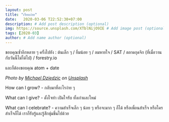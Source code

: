 ```yaml
---
layout: post
title: "เรียบง่าย"
date:   2020-03-06 T22:52:30+07:00
description: # Add post description (optional)
img: https://source.unsplash.com/XTblNijO9IE # Add image post (optional)
tags: [2020-03]
author: # Add name author (optional)
---
```

ขอบคุณซ้ำอีกหลาย ๆ ครั้งไปยัง : ต้นเล็ก ๆ / ยิ้มน้อย ๆ / ลมหายใจ / SAT / ตลาดกุดจิก (ที่เมื่อวานกับวันนี้ไม่ได้ไป) / forestry.io

และก็ต้องขอบคุณ atom + date

*Photo by [Michael Dziedzic](https://unsplash.com/@lazycreekimages) on [Unsplash](https://unsplash.com)*

<i class="fa fa-child" style="color:plum"></i>

How can I grow? - กลับมาที่อะไรง่าย ๆ

What can I give? - ตั้งใจทำ เปิดใจรับ ทั้งเก่าและใหม่

What can I celebrate? - ความสำเร็จเล็ก ๆ น้อย ๆ หรือจะมาก ๆ ก็ได้ หรือเพื่อนสำเร็จ หรือใครสำเร็จก็ได้ เราก็รับรู้และรู้สึกชุ่มชี่นไปด้วย
